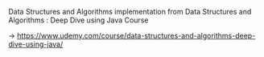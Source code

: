 Data Structures and Algorithms implementation from Data Structures and Algorithms : Deep Dive using Java Course

-> https://www.udemy.com/course/data-structures-and-algorithms-deep-dive-using-java/

